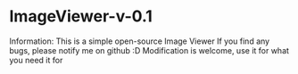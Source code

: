 # ImageViewer-v-0.1
Information:
This is a simple open-source Image Viewer
If you find any bugs, please notify me on github :D
Modification is welcome, use it for what you need it for
